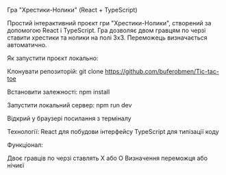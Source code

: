 Гра "Хрестики-Нолики" (React + TypeScript)

Простий інтерактивний проєкт гри "Хрестики-Нолики", створений за допомогою React і TypeScript. Гра дозволяє двом гравцям по черзі ставити хрестики та нолики на полі 3x3. Переможець визначається автоматично.

Як запустити проєкт локально:

Клонувати репозиторій:
git clone https://github.com/buferobmen/Tic-tac-toe

Встановити залежності:
npm install

Запустити локальний сервер:
npm run dev

Відкрий у браузері посилання з терміналу

Технології:
React для побудови інтерфейсу
TypeScript для типізації коду


Функціонал:

Двоє гравців по черзі ставлять X або O
Визначення переможця або нічиєї


